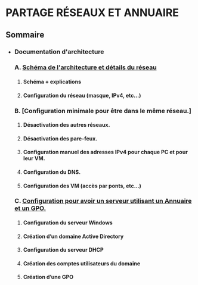 # PARTAGE RÉSEAUX ET ANNUAIRE

## Sommaire

- ### **Documentation d'architecture**
    ### A. [Schéma de l'architecture et détails du réseau](doc-architecture.md) 
    1. #### Schéma + explications
    2. #### Configuration du réseau (masque, IPv4, etc...)

    ### B. [Configuration minimale pour être dans le même réseau.]
    1. #### Désactivation des autres réseaux.
    2. #### Désactivation des pare-feux.
    3. #### Configuration manuel des adresses IPv4 pour chaque PC et pour leur VM.
    4. #### Configuration du DNS.
    5. #### Configuration des VM (accès par ponts, etc…)

    ### C. [Configuration pour avoir un serveur utilisant un Annuaire et un GPO.](doc-architecture.md)
    1. #### Configuration du serveur Windows
    2. #### Création d’un domaine Active Directory
    3. #### Configuration du serveur DHCP
    4. #### Création des comptes utilisateurs du domaine
    5. #### Création d’une GPO
